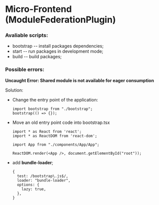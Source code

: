 # Micro-Frontend (ModuleFederationPlugin)

### Avaliable scripts:
* bootstrap -- install packages dependencies;
* start -- run packages in development mode;
* build -- build packages;

### Possible errors:
**Uncaught Error: Shared module is not available for eager consumption**

Solution:
* Change the entry point of the application:
    ```
    import bootstrap from "./bootstrap";
    bootstrap(() => {});
    ```
  
* Move an old entry point code into bootstrap.tsx
    ```
    import * as React from 'react';
    import * as ReactDOM from 'react-dom';
    
    import App from "./components/App/App";
    
    ReactDOM.render(<App />, document.getElementById("root"));
    
    ```

* add __bundle-loader__;
    ```
    {
      test: /bootstrap\.js$/,
      loader: "bundle-loader",
      options: {
        lazy: true,
      },
    }
    ```

